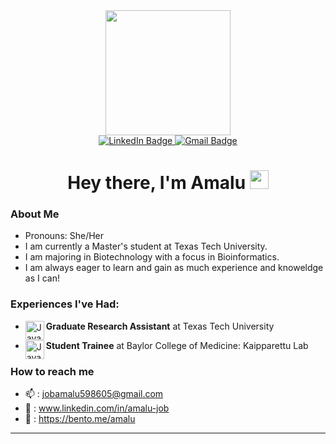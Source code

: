 <div id="header" align="center">
  <img src="https://cdn.discordapp.com/attachments/800523149241352233/1081401498132561971/output-onlinegiftools.gif" width="200"/>
</div>
<div id="badges" align="center">
   <a href="https://www.linkedin.com/in/amalu-job">
    <img src="https://img.shields.io/badge/LinkedIn-blue?style=for-the-badge&logo=linkedin&logoColor=white" alt="LinkedIn Badge"/>
  </a>
  <a href="https://jobamalu598605@gmail.com">
    <img src="https://img.shields.io/badge/Gmail-red?logo=gmail&logoColor=white&style=for-the-badge" alt="Gmail Badge"/>
  </a>
</div>
<div id="profileviews" align="center">
  <img src="https://komarev.com/ghpvc/?username=AmaluJob&style=flat-square&color=blue" alt=""/>
</div>
<h1 align="center">
  Hey there, I'm Amalu
  <img src="https://media.giphy.com/media/hvRJCLFzcasrR4ia7z/giphy.gif" width="30px"/>
</h1>

### About Me
- Pronouns: She/Her
- I am currently a Master's student at Texas Tech University.  
- I am majoring in Biotechnology with a focus in Bioinformatics.  
- I am always eager to learn and gain as much experience and knoweldge as I can!  

### Experiences I've Had:
- **Graduate Research Assistant** at Texas Tech University <img align="left" alt="Java" width="30px" src="https://media.licdn.com/dms/image/C560BAQF49r4yoqPQbg/company-logo_100_100/0/1661463281610?e=1686182400&v=beta&t=spQzKFJBoN43s04bVlhBDIbv90Ewxe3OG6bFQiI3DNw" />

- **Student Trainee** at Baylor College of Medicine: Kaipparettu Lab <img align="left" alt="Java" width="30px" src="https://media.licdn.com/dms/image/C510BAQEq5r1ol6xSEw/company-logo_100_100/0/1519874930300?e=1686182400&v=beta&t=E4g6CTV2chnV5xkNF9UoVozFwIMWwmMH4L_YJZayewI" />


### How to reach me
- :mailbox: : jobamalu598605@gmail.com
- :link: : www.linkedin.com/in/amalu-job
- 🍱   :  https://bento.me/amalu

-------------------------------------------------------

<!-- [![GitHub Streak](http://github-readme-streak-stats.herokuapp.com?user=AmaluJob&theme=dark&background=000000)](https://git.io/streak-stats)
[![Top Langs](https://github-readme-stats.vercel.app/api/top-langs/?username=AmaluJob&layout=compact&theme=vision-friendly-dark)](https://github.com/AmaluJob/github-readme-stats)
 -->
